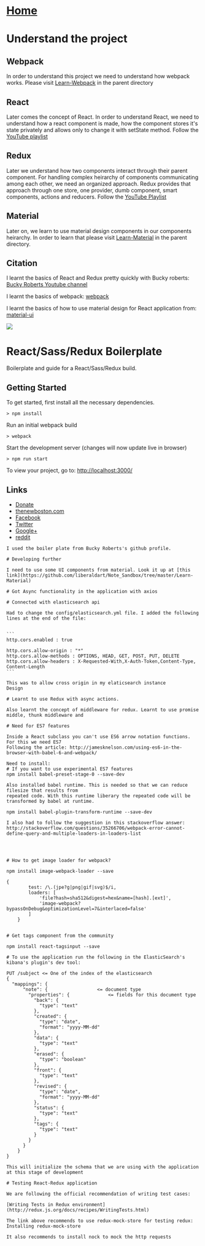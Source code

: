 # [Home](https://github.com/liberaldart/Note_Sandbox)

# Understand the project

## Webpack
In order to understand this project we need to understand how webpack works. Please visit
[Learn-Webpack](https://github.com/liberaldart/Note_Sandbox/tree/master/Learn-Webpack) in the parent directory

## React
Later comes the concept of React. In order to understand React, we need to understand 
how a react component is made, how the component stores it's state privately and 
allows only to change it with setState method. Follow the [YouTube playlist](https://www.youtube.com/playlist?list=PL6gx4Cwl9DGBuKtLgPR_zWYnrwv-JllpA)

## Redux
Later we understand how two components interact through their parent component.
For handling complex heirarchy of components communicating among each other, we need an organized
approach. Redux provides that approach through one store, one provider, dumb component, 
smart components,
actions and reducers. Follow the [YouTube Playlist](https://www.youtube.com/playlist?list=PL6gx4Cwl9DGBbSLZjvleMwldX8jGgXV6a)

## Material
Later on, we learn to use material design components in our components heirarchy. In order to learn
that please visit [Learn-Material](https://github.com/liberaldart/Note_Sandbox/tree/master/Learn-Material) in the parent directory.

## Citation
I learnt the basics of React and Redux pretty quickly with Bucky roberts: [Bucky Roberts Youtube channel](https://www.youtube.com/user/thenewboston)

I learnt the basics of webpack: [webpack](https://webpack.github.io/docs/tutorials/getting-started/)

I learnt the basics of how to use material design for React application from: [material-ui](https://github.com/callemall/material-ui)


![](http://i.imgur.com/DUiL9yn.png)

# React/Sass/Redux Boilerplate

Boilerplate and guide for a React/Sass/Redux build.

## Getting Started

To get started, first install all the necessary dependencies.
```
> npm install
```

Run an initial webpack build
```
> webpack
```

Start the development server (changes will now update live in browser)
```
> npm run start
```

To view your project, go to: [http://localhost:3000/](http://localhost:3000/)

## Links

- [Donate](https://www.patreon.com/thenewboston)
- [thenewboston.com](https://thenewboston.com/)
- [Facebook](https://www.facebook.com/TheNewBoston-464114846956315/)
- [Twitter](https://twitter.com/bucky_roberts)
- [Google+](https://plus.google.com/+BuckyRoberts)
- [reddit](https://www.reddit.com/r/thenewboston/)

~~~~~~~~~~~~~~~~~~~~~~~~~~~~~~~~~~~~~~~~~~~~~~~~~~~~~~~~~~~~~~~~~~~~~~~~~~~~~
I used the boiler plate from Bucky Roberts's github profile.

# Developing further 

I need to use some UI components from material. Look it up at [this link](https://github.com/liberaldart/Note_Sandbox/tree/master/Learn-Material)

# Got Async functionality in the application with axios

# Connected with elasticsearch api

Had to change the config/elasticsearch.yml file. I added the following lines at the end of the file:


```
http.cors.enabled : true
 
http.cors.allow-origin : "*"
http.cors.allow-methods : OPTIONS, HEAD, GET, POST, PUT, DELETE
http.cors.allow-headers : X-Requested-With,X-Auth-Token,Content-Type, Content-Length
```

This was to allow cross origin in my elaticsearch instance
Design

# Learnt to use Redux with async actions. 

Also learnt the concept of middleware for redux. Learnt to use promise middle, thunk middleware and

# Need for ES7 features

Inside a React subclass you can't use ES6 arrow notation functions. For this we need ES7
Following the article: http://jamesknelson.com/using-es6-in-the-browser-with-babel-6-and-webpack/

Need to install: 
# If you want to use experimental ES7 features
npm install babel-preset-stage-0 --save-dev

Also installed babel runtime. This is needed so that we can reduce filesize that results from 
repeated code. With this runtime liberary the repeated code will be transformed by babel at runtime.

npm install babel-plugin-transform-runtime --save-dev

I also had to follow the suggestion in this stackoverflow answer:
http://stackoverflow.com/questions/35266706/webpack-error-cannot-define-query-and-multiple-loaders-in-loaders-list




# How to get image loader for webpack?

npm install image-webpack-loader --save

{
        test: /\.(jpe?g|png|gif|svg)$/i,
        loaders: [
            'file?hash=sha512&digest=hex&name=[hash].[ext]',
            'image-webpack?bypassOnDebug&optimizationLevel=7&interlaced=false'
        ]
    }


# Get tags component from the community

npm install react-tagsinput --save

# To use the application run the following in the ElasticSearch's kibana's plugin's dev tool:

PUT /subject <= One of the index of the elasticsearch
{
  "mappings": {
      "note": {                  <= document type
        "properties": {              <= fields for this document type
          "back": {
            "type": "text"
          },
          "created": {
            "type": "date",
            "format": "yyyy-MM-dd"
          },
          "data": {
            "type": "text"
          },
          "erased": {
            "type": "boolean"
          },
          "front": {
            "type": "text"
          },
          "revised": {
            "type": "date",
            "format": "yyyy-MM-dd"
          },
          "status": {
            "type": "text"
          },
          "tags": {
            "type": "text"
          }
        }
      }
    }
}

This will initialize the schema that we are using with the application at this stage of development

# Testing React-Redux application

We are following the official recommendation of writing test cases:

[Writing Tests in Redux environment](http://redux.js.org/docs/recipes/WritingTests.html)

The link above recommends to use redux-mock-store for testing redux:
Installing redux-mock-store

It also recommends to install nock to mock the http requests

